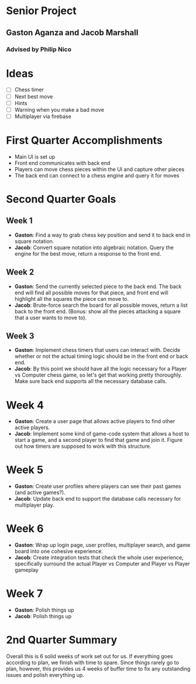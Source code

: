 # Senior Project
## Gaston Aganza and Jacob Marshall
### Advised by Philip Nico 

# Ideas
- [ ] Chess timer
- [ ] Next best move
- [ ] Hints
- [ ] Warning when you make a bad move
- [ ] Multiplayer via firebase

# First Quarter Accomplishments
- Main UI is set up
- Front end communicates with back end 
- Players can move chess pieces within the UI and capture other pieces
- The back end can connect to a chess engine and query it for moves

# Second Quarter Goals
## Week 1
- **Gaston**: Find a way to grab chess key position and send it to back end in square
notation.
- **Jacob**: Convert square notation into algebraic notation. Query the engine for the best
move, return a response to the front end.

## Week 2
- **Gaston**: Send the currently selected piece to the back end. The back end will find all
possible moves for that piece, and front end will highlight all the squares the piece
can move to.
- **Jacob**: Brute-force search the board for all possible moves, return a list back
to the front end. (Bonus: show all the pieces attacking a square that a user wants 
to move to).

## Week 3
- **Gaston**: Implement chess timers that users can interact with. Decide whether or not
the actual timing logic should be in the front end or back end. 
- **Jacob**: By this point we should have all the logic necessary for a Player vs Computer
chess game, so let's get that working pretty thoroughly. Make sure back end supports
all the necessary database calls.

# Week 4
- **Gaston**: Create a user page that allows active players to find other active players.
- **Jacob**: Implement some kind of game-code system that allows a host to start a game,
and a second player to find that game and join it. Figure out how timers are supposed 
to work with this structure. 

# Week 5
- **Gaston**: Create user profiles where players can see their past games 
(and active games?).
- **Jacob**: Update back end to support the database calls necessary for multiplayer 
play.

# Week 6
- **Gaston**: Wrap up login page, user profiles, multiplayer search, and game board
into one cohesive experience. 
- **Jacob**: Create integration tests that check the whole user experience, specifically 
surround the actual Player vs Computer and Player vs Player gameplay

# Week 7
- **Gaston**: Polish things up
- **Jacob**: Polish things up


# 2nd Quarter Summary
Overall this is 6 solid weeks of work set out for us. If everything goes according to 
plan, we finish with time to spare. Since things rarely go to plan, however, this 
provides us 4 weeks of buffer time to fix any outstanding issues and polish everything 
up.
